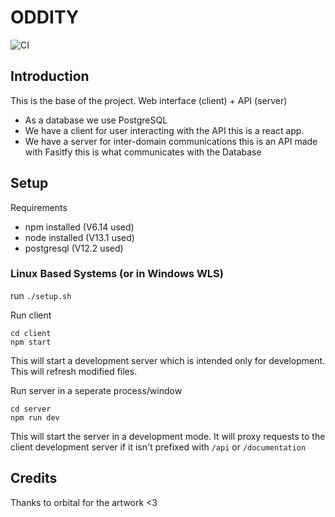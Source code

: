 # ODDITY

![CI](https://github.com/OddityServers/oddity/workflows/CI/badge.svg)

## Introduction

This is the base of the project. Web interface (client) + API (server)

- As a database we use PostgreSQL
- We have a client for user interacting with the API this is a react app.
- We have a server for inter-domain communications this is an API made with Fasitfy this is what communicates with the Database

## Setup

Requirements

- npm installed (V6.14 used)
- node installed (V13.1 used)
- postgresql (V12.2 used)

### Linux Based Systems (or in Windows WLS)

run `./setup.sh`

Run client

```
cd client
npm start
```

This will start a development server which is intended only for development.
This will refresh modified files.

Run server in a seperate process/window

```
cd server
npm run dev
```

This will start the server in a development mode. It will proxy requests to the client development server if it isn't prefixed with `/api` or `/documentation`

## Credits

Thanks to orbital for the artwork <3
